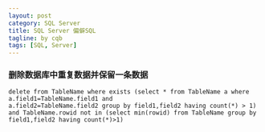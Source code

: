 ```yaml
---
layout: post
category: SQL Server
title: SQL Server 偏僻SQL
tagline: by cqb
tags: [SQL, Server]
---
```

### 删除数据库中重复数据并保留一条数据

    delete from TableName where exists (select * from TableName a where a.field1=TableName.field1 and 
	a.field2=TableName.field2 group by field1,field2 having count(*) > 1)
	and TableName.rowid not in (select min(rowid) from TableName group by field1,field2 having count(*)>1) 
